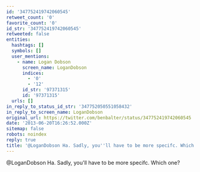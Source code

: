 ```yaml
---
id: '347752419742060545'
retweet_count: '0'
favorite_count: '0'
id_str: '347752419742060545'
retweeted: false
entities:
  hashtags: []
  symbols: []
  user_mentions:
    - name: Logan Dobson
      screen_name: LoganDobson
      indices:
        - '0'
        - '12'
      id_str: '97371315'
      id: '97371315'
  urls: []
in_reply_to_status_id_str: '347752050551058432'
in_reply_to_screen_name: LoganDobson
original_url: https://twitter.com/benbalter/status/347752419742060545
date: '2013-06-20T16:26:52.000Z'
sitemap: false
robots: noindex
reply: true
title: '@LoganDobson Ha. Sadly, you''ll have to be more specifc. Which one?'
---
```


@LoganDobson Ha. Sadly, you'll have to be more specifc. Which one?